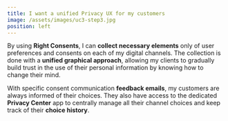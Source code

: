 ```yaml
---
title: I want a unified Privacy UX for my customers
image: /assets/images/uc3-step3.jpg
position: left
---
```


By using **Right Consents**, I can **collect necessary elements** only of user preferences and consents on each of my digital channels. The collection is done with a **unified graphical approach**, allowing my clients to gradually build trust in the use of their personal information by knowing how to change their mind.

With specific consent communication **feedback emails**, my customers are always informed of their choices. They also have access to the dedicated **Privacy Center** app to centrally manage all their channel choices and keep track of their **choice history**.
